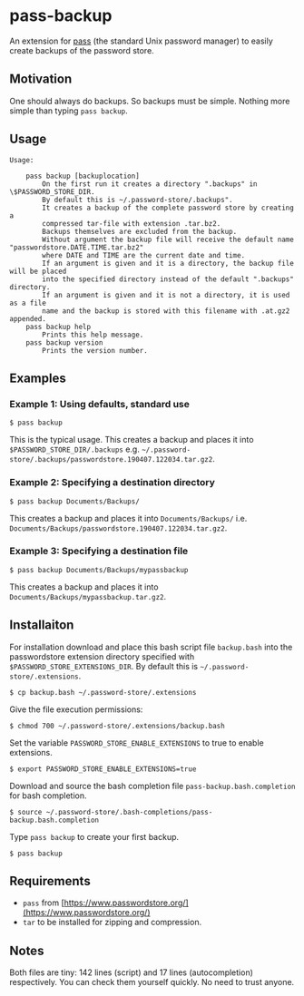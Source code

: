 # pass-backup
An extension for [pass](https://www.passwordstore.org/) (the standard Unix password manager) to easily create backups of the password store.


## Motivation

One should always do backups. So backups must be simple. Nothing more simple than typing ```pass backup```.


## Usage

```
Usage:

    pass backup [backuplocation]
        On the first run it creates a directory ".backups" in \$PASSWORD_STORE_DIR.
        By default this is ~/.password-store/.backups".
        It creates a backup of the complete password store by creating a
        compressed tar-file with extension .tar.bz2.
        Backups themselves are excluded from the backup.
        Without argument the backup file will receive the default name "passwordstore.DATE.TIME.tar.bz2"
        where DATE and TIME are the current date and time.
        If an argument is given and it is a directory, the backup file will be placed
        into the specified directory instead of the default ".backups" directory.
        If an argument is given and it is not a directory, it is used as a file
        name and the backup is stored with this filename with .at.gz2 appended.
    pass backup help
        Prints this help message.
    pass backup version
        Prints the version number.
```

## Examples

### Example 1: Using defaults, standard use
```
$ pass backup
```
This is the typical usage. This creates a backup and places it into ```$PASSWORD_STORE_DIR/.backups```
            e.g. ```~/.password-store/.backups/passwordstore.190407.122034.tar.gz2```.

### Example 2: Specifying a destination directory
```
$ pass backup Documents/Backups/
```
This creates a backup and places it into ```Documents/Backups/```
            i.e. ```Documents/Backups/passwordstore.190407.122034.tar.gz2```.
            
### Example 3: Specifying a destination file
```
$ pass backup Documents/Backups/mypassbackup
```
This creates a backup and places it into ```Documents/Backups/mypassbackup.tar.gz2```.

## Installaiton

For installation download and place this bash script file ```backup.bash``` into
the passwordstore extension directory specified with ```$PASSWORD_STORE_EXTENSIONS_DIR```.
By default this is ```~/.password-store/.extensions```.
```
$ cp backup.bash ~/.password-store/.extensions
```
Give the file execution permissions:
```
$ chmod 700 ~/.password-store/.extensions/backup.bash
```
Set the variable ```PASSWORD_STORE_ENABLE_EXTENSIONS``` to true to enable extensions.
```
$ export PASSWORD_STORE_ENABLE_EXTENSIONS=true
```
Download and source the bash completion file ```pass-backup.bash.completion``` for bash completion.
```
$ source ~/.password-store/.bash-completions/pass-backup.bash.completion
```
Type ```pass backup``` to create your first backup.
```
$ pass backup
```

## Requirements

- `pass` from [https://www.passwordstore.org/](https://www.passwordstore.org/)
- `tar` to be installed for zipping and compression.


## Notes

Both files are tiny: 142 lines (script) and 17 lines (autocompletion)  respectively. You can check them yourself quickly. No need to trust anyone.
